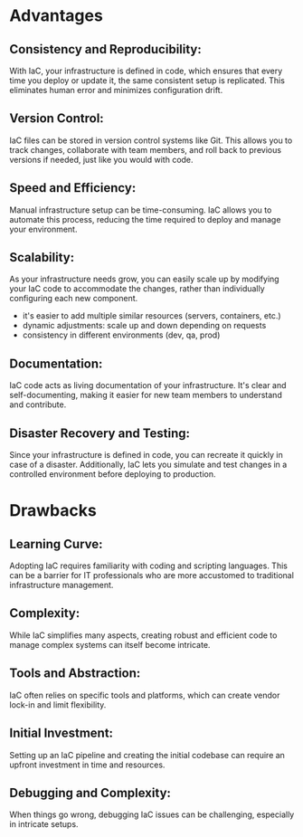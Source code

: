 # Advantages

## Consistency and Reproducibility: 

With IaC, your infrastructure is defined in code, which ensures that every time you deploy or update it, the same consistent setup is replicated. This eliminates human error and minimizes configuration drift.

## Version Control: 
IaC files can be stored in version control systems like Git. This allows you to track changes, collaborate with team members, and roll back to previous versions if needed, just like you would with code.

## Speed and Efficiency: 
Manual infrastructure setup can be time-consuming. IaC allows you to automate this process, reducing the time required to deploy and manage your environment.

## Scalability: 
As your infrastructure needs grow, you can easily scale up by modifying your IaC code to accommodate the changes, rather than individually configuring each new component.

- it's easier to add multiple similar resources (servers, containers, etc.)
- dynamic adjustments: scale up and down depending on requests
- consistency in different environments (dev, qa, prod)

## Documentation: 
IaC code acts as living documentation of your infrastructure. It's clear and self-documenting, making it easier for new team members to understand and contribute.

## Disaster Recovery and Testing: 
Since your infrastructure is defined in code, you can recreate it quickly in case of a disaster. Additionally, IaC lets you simulate and test changes in a controlled environment before deploying to production.

# Drawbacks
## Learning Curve: 
Adopting IaC requires familiarity with coding and scripting languages. This can be a barrier for IT professionals who are more accustomed to traditional infrastructure management.

## Complexity: 
While IaC simplifies many aspects, creating robust and efficient code to manage complex systems can itself become intricate.

## Tools and Abstraction: 
IaC often relies on specific tools and platforms, which can create vendor lock-in and limit flexibility.

## Initial Investment: 
Setting up an IaC pipeline and creating the initial codebase can require an upfront investment in time and resources.

## Debugging and Complexity: 
When things go wrong, debugging IaC issues can be challenging, especially in intricate setups.
